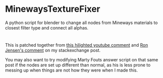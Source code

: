 # MinewaysTextureFixer
A python script for blender to change all nodes from Mineways materials to closest filter type and connect all alphas.
#
This is patched together from [this hilighted youtube comment](https://www.youtube.com/watch?v=BSfX4ZqP92A&lc=Ugw90Cf07jL79-IQtQZ4AaABAg) and [Ron Jensen's comment](https://blender.stackexchange.com/questions/239854/using-python-to-batch-link-image-texture-alpha-to-principled-bsdf/239948#comments-239854) on my stackexchange post.

You may also want to try modifying Marty Fouts answer script on that same post if the nodes are set up different than normal, as his is less prone to messing up when things are not how they were when I made this.
